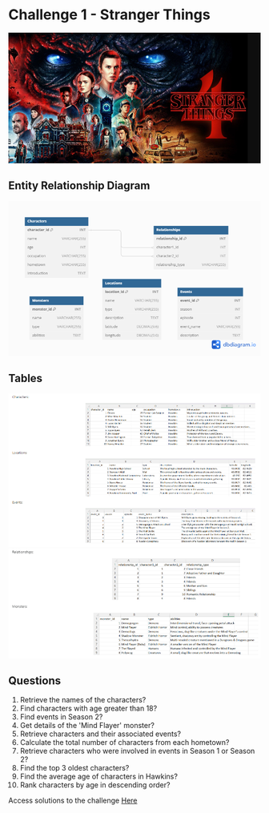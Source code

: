 # Challenge 1 - Stranger Things

![alt text](./images/img.PNG)


## Entity Relationship Diagram

![alt text](./images/ERD.png)

## Tables
![alt text](./images/t1.PNG)
![alt text](./images/t2.PNG)

## Questions

1. Retrieve the names of the characters?
2. Find characters with age greater than 18?
3. Find events in Season 2?
4. Get details of the 'Mind Flayer' monster?
5. Retrieve characters and their associated events?
6. Calculate the total number of characters from each hometown?
7. Retrieve characters who were involved in events in Season 1 or Season 2?
8. Find the top 3 oldest characters?
9. Find the average age of characters in Hawkins?
10. Rank characters by age in descending order?
    
Access solutions to the challenge [Here](./Challenge_1.sql)

